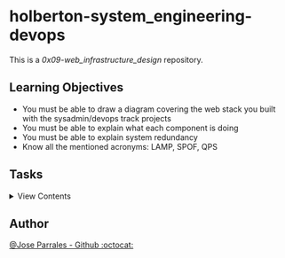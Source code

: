 # holberton-system_engineering-devops
This is a *0x09-web_infrastructure_design* repository.


## Learning Objectives

- You must be able to draw a diagram covering the web stack you built with the sysadmin/devops track projects
- You must be able to explain what each component is doing
- You must be able to explain system redundancy
- Know all the mentioned acronyms: LAMP, SPOF, QPS


## Tasks

<details>
<summary>View Contents</summary>

### [0. Simple web stack](./0-simple_web_stack)

Requirements:

  - 1 server
  - 1 web server (Nginx)
  - 1 application server
  - 1 application files (your code base)
  - 1 database (MySQL)
  - 1 domain name foobar.com configured with a www record that points to your server IP 8.8.8.8

<p align="center">
  <img src="https://i.imgur.com/mRvl4Bb.png">
</p>

### [1. Distributed web infrastructure](./1-distributed_web_infrastructure)

Requirements:

- You must add:
  - 2 servers
  - 1 web server (Nginx)
  - 1 application server
  - 1 load-balancer (HAproxy)
  - 1 set of application files (your code base)
  - 1 database (MySQL)

<p align="center">
  <img src="https://i.imgur.com/cu1QYhG.png">
</p>

### [2. Secured and monitored web infrastructure](./2-secured_and_monitored_web_infrastructure)

Requirements:

- You must add:
  - 3 firewalls
  - 1 SSL certificate to serve www.foobar.com over HTTPS
  - 3 monitoring clients (data collector for Sumologic or other monitoring services)

<p align="center">
  <img src="https://i.imgur.com/bbxvdRE.png">
</p>

### [3. Scale up](./3-scale_up)

Requirements:

  -You must add:
    -1 server
    -1 load-balancer (HAproxy) configured as cluster with the other one
    -Split components (web server, application server, database) with their own server
  -You must be able to explain some specifics about this infrastructure:
    -For every additional element, why you are adding it

<p align="center">
  <img src="https://i.imgur.com/ZxIvIgn.png">
</p>

</details>

## Author

[@Jose Parrales - Github :octocat:](https://github.com/JParrales)

